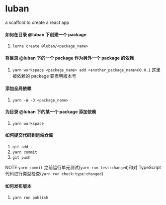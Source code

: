 # luban
a scaffold to create a react app

#### 如何在目录 @luban 下创建一个 package
1. `lerna create @luban/<package_name>`

#### 将目录 @luban 下的一个 package 作为另外一个 package 的依赖
1. `yarn workspace <package_name> add <another_package_name>@0.0.1`
这里被依赖的 package 要表明版本号

#### 添加全局依赖
1. `yarn -W -D <package_name>`

#### 为目录 @luban 下的某一个 package 添加依赖
1. `yarn workspace`

#### 如何提交代码到远端仓库
1. `git add .`
2. `yarn commit`
3. `git push`

NOTE `yarn commit` 之前运行单元测试(`yarn run test:changed`)和对 TypeScript 代码进行类型检查(`yarn run check:type:changed`)


#### 如何发布版本
1. `yarn run publish`
